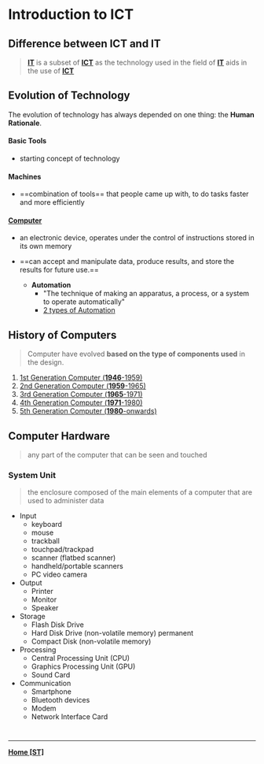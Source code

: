 # Introduction to ICT

## Difference between ICT and IT
> **[IT](IT)** is a subset of **[ICT](ICT)** as the technology used in the field of **[IT](IT)** aids in the use of **[ICT](ICT)**

## Evolution of Technology
The evolution of technology has always depended on one thing: the **Human Rationale**.
#### Basic Tools
- starting concept of technology
#### Machines
- ==combination of tools== that people came up with, to do tasks faster and more efficiently

#### [Computer](INTCOMPrelimCh5)
- an electronic device, operates under the control of instructions stored in its own memory
- ==can accept and manipulate data, produce results, and store the results for future use.==
	
	- **Automation**
		- "The technique of making an apparatus, a process, or a system to operate automatically"
		- [2 types of Automation](autoSystem)

## History of Computers
> Computer have evolved **based on the type of components used** in the design.

1. [1st Generation Computer (**1946**-1959)](1stGen)
2. [2nd Generation Computer (**1959**-1965)](2ndGen)
3. [3rd Generation Computer (**1965**-1971)](3rdGen)
4. [4th Generation Computer (**1971**-1980)](4thGen)
5. [5th Generation Computer (**1980**-onwards)](5thGen)

## Computer Hardware
> any part of the computer that can be seen and touched
> 
### System Unit
> the enclosure composed of the main elements of a computer that are used to administer data
> 
- Input
	- keyboard
	-   mouse
	-   trackball
	-   touchpad/trackpad
	-   scanner (flatbed scanner)
	-   handheld/portable scanners
	-   PC video camera
- Output
	- Printer
	- Monitor
	- Speaker
- Storage
	- Flash Disk Drive
	- Hard Disk Drive (non-volatile memory) permanent
	- Compact Disk (non-volatile memory)
- Processing
	- Central Processing Unit (CPU)
	- Graphics Processing Unit (GPU)
	- Sound Card
- Communication
	- Smartphone
	- Bluetooth devices
	- Modem
	- Network Interface Card


# 
---
**[Home [ST]](ST101)**